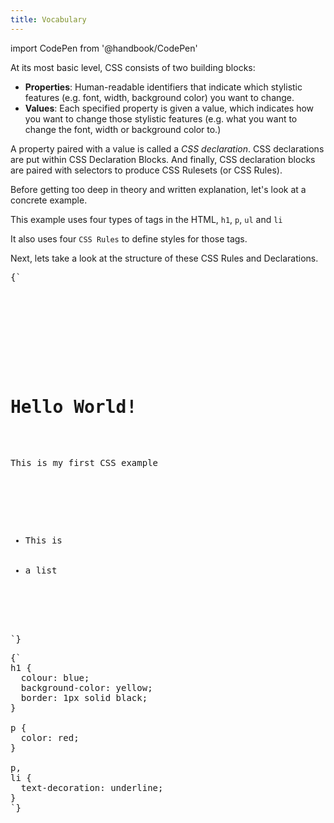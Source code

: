 ```yaml
---
title: Vocabulary
---
```


import CodePen from '@handbook/CodePen'

At its most basic level, CSS consists of two building blocks:

- **Properties**: Human-readable identifiers that indicate which stylistic
  features (e.g. font, width, background color) you want to change.
- **Values**: Each specified property is given a value, which indicates how you
  want to change those stylistic features (e.g. what you want to change the
  font, width or background color to.)

A property paired with a value is called a _CSS declaration_. CSS declarations
are put within CSS Declaration Blocks. And finally, CSS declaration blocks are
paired with selectors to produce CSS Rulesets (or CSS Rules).

<CodePen>

Before getting too deep in theory and written explanation, let's look at a
concrete example.

This example uses four types of tags in the HTML, `h1`, `p`, `ul` and `li`

It also uses four `CSS Rules` to define styles for those tags.

Next, lets take a look at the structure of these CSS Rules and Declarations.

<pre data-lang='html'>
{`
<!DOCTYPE html>
<html>
  <head>
    <meta charset="utf-8" />
    <title>My CSS experiment</title>
    <link rel="stylesheet" href="style.css" />
  </head>
  <body>
    <h1>Hello World!</h1>
    <p>This is my first CSS example</p>

    <ul>
      <li>This is</li>
      <li>a list</li>
    </ul>
  </body>
</html>
`}
</pre>

<pre data-lang='css'>
{`
h1 {
  colour: blue;
  background-color: yellow;
  border: 1px solid black;
}

p {
  color: red;
}

p,
li {
  text-decoration: underline;
}
`}
</pre>

</CodePen>
